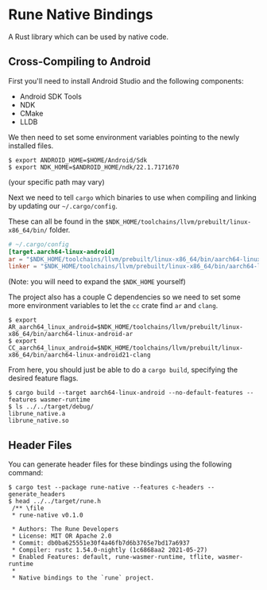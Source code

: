 # Rune Native Bindings

A Rust library which can be used by native code.

## Cross-Compiling to Android

First you'll need to install Android Studio and the following components:

* Android SDK Tools
* NDK
* CMake
* LLDB

We then need to set some environment variables pointing to the newly installed
files.

```console
$ export ANDROID_HOME=$HOME/Android/Sdk
$ export NDK_HOME=$ANDROID_HOME/ndk/22.1.7171670
```

(your specific path may vary)

Next we need to tell `cargo` which binaries to use when compiling and linking by
updating our `~/.cargo/config`.

These can all be found in the `$NDK_HOME/toolchains/llvm/prebuilt/linux-x86_64/bin/`
folder.

```toml
# ~/.cargo/config
[target.aarch64-linux-android]
ar = "$NDK_HOME/toolchains/llvm/prebuilt/linux-x86_64/bin/aarch64-linux-android-ar"
linker = "$NDK_HOME/toolchains/llvm/prebuilt/linux-x86_64/bin/aarch64-linux-android21-clang"
```

(Note: you will need to expand the `$NDK_HOME` yourself)

The project also has a couple C dependencies so we need to set some more
environment variables to let the `cc` crate find `ar` and `clang`.

```console
$ export AR_aarch64_linux_android=$NDK_HOME/toolchains/llvm/prebuilt/linux-x86_64/bin/aarch64-linux-android-ar
$ export CC_aarch64_linux_android=$NDK_HOME/toolchains/llvm/prebuilt/linux-x86_64/bin/aarch64-linux-android21-clang
```

From here, you should just be able to do a `cargo build`, specifying the desired
feature flags.

```console
$ cargo build --target aarch64-linux-android --no-default-features --features wasmer-runtime
$ ls ../../target/debug/
librune_native.a
librune_native.so
```

## Header Files

You can generate header files for these bindings using the following command:

```console
$ cargo test --package rune-native --features c-headers -- generate_headers
$ head ../../target/rune.h
 /** \file
 * rune-native v0.1.0

 * Authors: The Rune Developers
 * License: MIT OR Apache 2.0
 * Commit: db0ba625551e30f4a46fb7d6b3765e7bd17a6937
 * Compiler: rustc 1.54.0-nightly (1c6868aa2 2021-05-27)
 * Enabled Features: default, rune-wasmer-runtime, tflite, wasmer-runtime
 *
 * Native bindings to the `rune` project.
```
